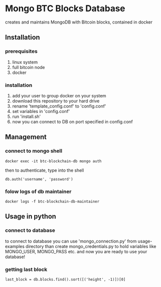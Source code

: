 # Mongo BTC Blocks Database
creates and maintains MongoDB with Bitcoin blocks, contained in docker

## Installation

### prerequisites
1. linux system
1. full bitcoin node
1. docker

### installation
1. add your user to group docker on your system
1. download this repository to your hard drive
1. rename 'template_config.conf' to 'config.conf'
1. set variables in 'config.conf'
1. run 'install.sh'
1. now you can connect to DB on port specified in config.conf

## Management

### connect to mongo shell

`docker exec -it btc-blockchain-db mongo auth`

then to authenticate, type into the shell

`db.auth('username', 'password')`

### folow logs of db maintainer

`docker logs -f btc-blockchain-db-maintainer`

## Usage in python

### connect to database

to connect to database you can use 'mongo_connection.py' from usage-examples directory
than create mongo_credentials.py to hold variables like MONGO_USER, MONGO_PASS etc.
and now you are ready to use your database!

### getting last block
`last_block = db.blocks.find().sort([('height', -1)])[0]`
